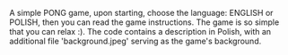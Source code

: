 A simple PONG game, upon starting, choose the language: ENGLISH or POLISH, then you can read the game instructions. 
The game is so simple that you can relax :). 
The code contains a description in Polish, with an additional file 'background.jpeg' serving as the game's background.
